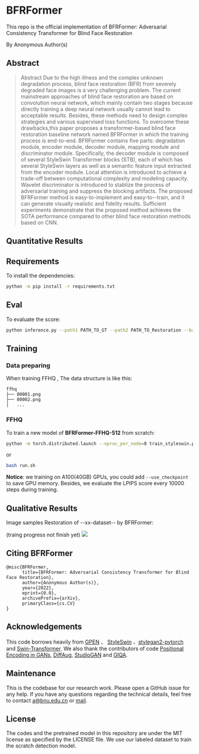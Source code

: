 # BFRFormer



This repo is the official implementation of BFRFormer: Adversarial Consistency Transformer for Blind Face Restoration

By Anonymous Author(s)

## Abstract

> Abstract
 Due to the high illness and the complex unknown degradation process, blind face restoration (BFR) from severely degraded face images is a very challenging problem. The current mainstream approaches of blind face restoration are based on convolution neural network,  which mainly contain two stages because directly training a deep neural network usually cannot lead to acceptable results. Besides, these methods need to design complex strategies and various supervised loss functions.
 To overcome these drawbacks,this paper proposes a transformer-based blind face restoration baseline network named BFRFormer in which the training process is end-to-end. BFRFormer contains five parts: degradation module, encoder module, decoder module, mapping module and discriminator module. Specifically, the decoder module is composed of several StyleSwin Transformer blocks (STB), each of which has several StyleSwin layers as well as a semantic feature input extracted from the encoder module. Local attention is introduced to achieve a trade-off between computational complexity and modeling capacity. Wavelet discriminator is introduced to stablize the process of adversarial training and suppress the blocking artifacts. The proposed BFRFormer method is easy-to-implement and easy-to--train, and it can generate visually realistic and fidelity results. Sufficient experiments demonstrate that the proposed method achieves the SOTA performance compared to other blind face restoration methods based on CNN. 

## Quantitative Results



## Requirements

To install the dependencies:


```bash
python -m pip install -r requirements.txt
```

## Eval

To evaluate the score:

```bash
python inference.py --path1 PATH_TO_GT --path2 PATH_TO_Restoration --batch_size 1024 --worker 8
```

## Training

### Data preparing

When training FFHQ , The data structure is like this:

```
ffhq
├── 00001.png
├── 00002.png
│   ...
```

### FFHQ

To train a new model of **BFRFormer-FFHQ-512** from scratch:

```bash
python -m torch.distributed.launch --nproc_per_node=8 train_styleswin.py --batch 2 --path /path_to_ffhq_1024 --checkpoint_path /tmp --sample_path /tmp --size 1024 --D_lr 0.0002 --D_sn --ttur --eval_gt_path /path_to_ffhq_real_images_50k --lr_decay --lr_decay_start_steps 600000
```
or
```bash
bash run.sh
```
**Notice**: we training on A100(40GB) GPUs, you could add `--use_checkpoint` to save GPU memory. 
Besides, we evaluate the LPIPS score every 10000 steps during training.

## Qualitative Results

Image samples Restoration of --xx-dataset--  by BFRFormer:

(traing progress not finish yet)
![](imgs/160600.png)


## Citing BFRFormer

```
@misc{BFRFormer,
      title={BFRFormer: Adversarial Consistency Transformer for Blind Face Restoration}, 
      author={Anonymous Author(s)},
      year={2022},
      eprint={0.0},
      archivePrefix={arXiv},
      primaryClass={cs.CV}
}
```


## Acknowledgements

This code borrows heavily from [GPEN](github.com) 、 [StyleSwin](github.com) 、[stylegan2-pytorch](https://github.com/rosinality/stylegan2-pytorch) and [Swin-Transformer](https://github.com/microsoft/Swin-Transformer). We also thank the contributors of code [Positional Encoding in GANs](https://github.com/open-mmlab/mmgeneration/blob/master/configs/positional_encoding_in_gans/README.md), [DiffAug](https://github.com/mit-han-lab/data-efficient-gans), [StudioGAN](https://github.com/POSTECH-CVLab/PyTorch-StudioGAN) and [GIQA](https://github.com/cientgu/GIQA).

## Maintenance

This is the codebase for our research work. Please open a GitHub issue for any help. If you have any questions regarding the technical details, feel free to contact [a@bnu.edu.cn](mail@mail.com) or [mail](mail@mail.com).


## License
The codes and the pretrained model in this repository are under the MIT license as specified by the LICENSE file. We use our labeled dataset to train the scratch detection model.


